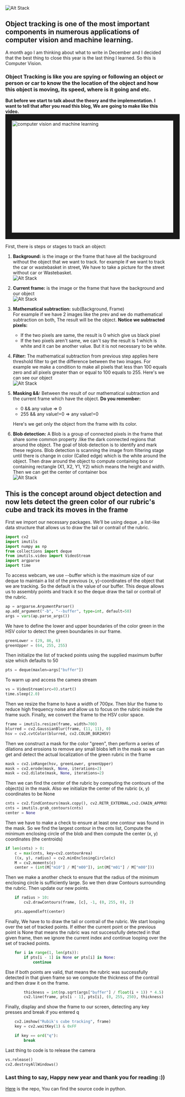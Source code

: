 ![Alt Stack](https://i.imgur.com/nffQgQw.jpg "Computer Vision")
## Object tracking is one of the most important components in numerous applications of computer vision and machine learning.

A month ago I am thinking about what to write in December and I decided that the best thing to close this year is the last thing I learned. So this is Computer Vision. 

### Object Tracking is like you are spying or following an object or person or car to know the the location of the object and how this object is moving, its speed, where is it going and etc.

**But before we start to talk about the theory and the implementation. I want to tell that after you read this blog, We are going to make like this video.**  
<a href="https://www.youtube.com/watch?v=8Bk_I_H8GlQ" target="_blank"><img src="https://i.imgur.com/6LNfYaH.png" alt="computer vision and machine learning" width="580" height="350" border="20" /></a>

First, there is steps or stages to track an object:
1. **Background:** is the image or the frame that have all the background without the object that we want to track.
for example if we want to track the car or wastebasket in street, We have to take a picture for the street without car or Wastebasket.  
![Alt Stack](https://i.imgur.com/cBlGhJq.png "background without our object")

2. **Current frame:** is the image or the frame that have the background and our object  
![Alt Stack](https://i.imgur.com/GjCQiho.png "background with our object")


3. **Mathematical subtraction:** sub(Background, Frame)  
For example if we have 2 images like the prev and we do mathematical subtraction on both, The result will be the object. 
**Notice we subtracted pixels:** 
    * If the two pixels are same, the result is 0 which give us black pixel
    * If the two pixels aren't same, we can't say the result is 1 which is white and it can be another value. But it is not necessary to be white.

4. **Filter:** The mathematical subtraction from previous step applies here threshold filter to get the difference between the two images. 
For example we make a condition to make all pixels that less than 100 equals zero and all pixels greater than or equal to 100 equals to 255. Here's we can see our object  
![Alt Stack](https://i.imgur.com/7WvXxjZ.png "Our object after subtraction")
 
5. **Masking &&:** Between the result of our mathematical subtraction and the current frame which have the object. 
**Do you remember:** 
    * 0 && any value => 0 
    * 255 && any value!=0 => any value!=0 

    Here's we get only the object from the frame with its color.

6. **Blob detection:** A Blob is a group of connected pixels in the frame that share some common property .like the dark connected regions that around the object. The goal of blob detection is to identify and mark these regions.
Blob detection is scanning the image from filtering stage until there is change in color (Called edge) which is the white around the object. Then draw around the object to compute containing box or containing rectangle  (X1, X2, Y1, Y2) which means the height and width. Then we can get the center of container box  
![Alt Stack](https://i.imgur.com/okoqgC6.png "Our object after blob detection")


## **This is the concept around object detection and now lets detect the green color of our rubric's cube and track its moves in the frame**


First we import our necessary packages. We’ll be using deque , a list-like data structure that allows us to draw the tail or contrail of the rubric.

```python
import cv2
import imutils
import numpy as np
from collections import deque
from imutils.video import VideoStream
import argparse
import time
```

To access webcam, we use --buffer which is the maximum size of our deque to maintain a list of the previous (x, y)-coordinates of the object that we are tracking. So the default is the value of our buffer.
This deque  allows us to assembly points and track it so the deque draw the tail or contrail of the rubric.


```python
ap = argparse.ArgumentParser()
ap.add_argument("-b", "--buffer", type=int, default=50)
args = vars(ap.parse_args())

```

We have to define the lower and upper boundaries of the color green in the HSV color to detect the green boundaries in our frame. 
```python
greenLower = (29, 86, 6)
greenUpper = (64, 255, 255)
```

Then initialize the list of tracked points using the supplied maximum buffer size which defaults to 50
```python
pts = deque(maxlen=args["buffer"])

```

To warm up and access the camera stream
```python
vs = VideoStream(src=0).start()
time.sleep(2.0)
```

Then we resize the frame to have a width of 700px. Then blur the frame to reduce high frequency noise and allow us to focus on the rubric inside the frame such. Finally, we convert the frame  to the HSV color space.
```python
frame = imutils.resize(frame, width=700)
blurred = cv2.GaussianBlur(frame, (11, 11), 0)
hsv = cv2.cvtColor(blurred, cv2.COLOR_BGR2HSV)

```

Then we construct a mask for the color "green", then perform a series of dilations and erosions to remove any small blobs left in the mask so we can get and detect the actual localization of the green rubric in the frame

```python
mask = cv2.inRange(hsv, greenLower, greenUpper)
mask = cv2.erode(mask, None, iterations=2)
mask = cv2.dilate(mask, None, iterations=2)

```

Then we can find the center of the rubric by computing the contours of the object(s) in the mask.
Also we initialize the center of the rubric (x, y) coordinates to be None 

```python
cnts = cv2.findContours(mask.copy(), cv2.RETR_EXTERNAL,cv2.CHAIN_APPROX_SIMPLE)	
cnts = imutils.grab_contours(cnts)
center = None
```

Then we have to make a check to ensure at least one contour was found in the mask. So we find the largest contour in the cnts list, Compute the minimum enclosing circle of the blob and then compute the center (x, y) coordinates (the centroids)

```python
if len(cnts) > 0:
	c = max(cnts, key=cv2.contourArea)
	((x, y), radius) = cv2.minEnclosingCircle(c)
	M = cv2.moments(c)
	center = (int(M["m10"] / M["m00"]), int(M["m01"] / M["m00"]))

```

Then we make a another check to ensure that the radius of the minimum enclosing circle is sufficiently large. So we then draw Contours surrounding the rubric. Then update our new points.

```python
	if radius > 10:
	    cv2.drawContours(frame, [c], -1, (0, 255, 0), 2)

	pts.appendleft(center)

```

Finally, We have to to draw the tail or contrail of the rubric. 
We start looping over the set of tracked points. If either the current point or the previous point is None that means the rubric was not successfully detected in that given frame, then we ignore the current index and continue looping over the set of tracked points.
```python
    for i in range(1, len(pts)):
        if pts[i - 1] is None or pts[i] is None:
            continue
```


Else if both points are valid, that means the rubric was successfully detected in that given frame so we compute the thickness of the contrail and then draw it on the frame.
```python	
        thickness = int(np.sqrt(args["buffer"] / float(i + 1)) * 4.5)
        cv2.line(frame, pts[i - 1], pts[i], (0, 255, 250), thickness)

```

Finally, display and show the frame to our screen, detecting any key presses and break if you entered q

```python
    cv2.imshow("Rubik's cube tracking", frame)
    key = cv2.waitKey(1) & 0xFF

    if key == ord("q"):
        break
```

Last thing to code is to release the camera

```python
vs.release()
cv2.destroyAllWindows()
```


### Last thing to say, Happy new year and thank you for reading :))
[Here](https://github.com/mohamedkhaledyousef/Crash-courses/tree/master/Computer%20vision/Rubik's%20cube%20tracking) is the repo, You can find the source code in python.


